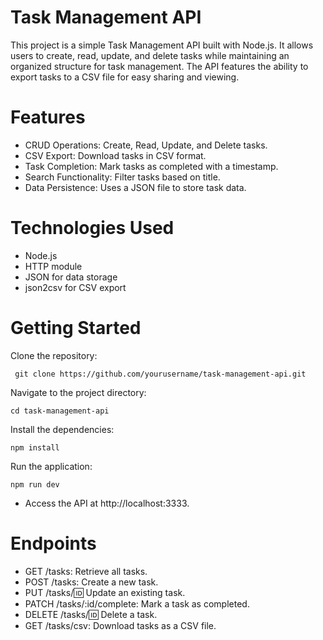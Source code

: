 
# Task Management API

This project is a simple Task Management API built with Node.js. It allows users to create, read, update, and delete tasks while maintaining an organized structure for task management. The API features the ability to export tasks to a CSV file for easy sharing and viewing.

# Features
- CRUD Operations: Create, Read, Update, and Delete tasks.
- CSV Export: Download tasks in CSV format.
- Task Completion: Mark tasks as completed with a timestamp.
- Search Functionality: Filter tasks based on title.
- Data Persistence: Uses a JSON file to store task data.
# Technologies Used
- Node.js
- HTTP module
- JSON for data storage
- json2csv for CSV export
# Getting Started
Clone the repository:

```
 git clone https://github.com/yourusername/task-management-api.git
```

Navigate to the project directory:

```
cd task-management-api
```

Install the dependencies:

```
npm install
```

Run the application:

```
npm run dev
```

- Access the API at http://localhost:3333.


# Endpoints
- GET /tasks: Retrieve all tasks.
- POST /tasks: Create a new task.
- PUT /tasks/:id: Update an existing task.
- PATCH /tasks/:id/complete: Mark a task as completed.
- DELETE /tasks/:id: Delete a task.
- GET /tasks/csv: Download tasks as a CSV file.
